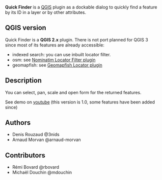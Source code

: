 **Quick Finder** is a [QGIS](http://www.qgis.org) plugin as a dockable dialog to quickly find a feature by its ID in a layer or by other attributes.

## QGIS version

Quick Finder is a __QGIS 2.x__ plugin.
There is not port planned for QGIS 3 since most of its features are already accessible:
- indexed search: you can use inbuilt locator filter.
- osm: see [Nominatim Locator Filter plugin](https://github.com/rduivenvoorde/nominatim_locator_filter)
- geomapfish: see [Geomapfish Locator plugin](https://github.com/opengisch/qgis_geomapfish_locator)

## Description

You can select, pan, scale and open form for the returned features.

See demo on [youtube](http://www.youtube.com/v/bsqMLMqlCYQ&hd=1) (this version is 1.0, some features have been added since)

## Authors

* Denis Rouzaud @3nids
* Arnaud Morvan @arnaud-morvan

## Contributors

* Rémi Bovard @rbovard
* Michaël Douchin @mdouchin

